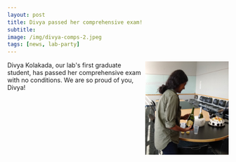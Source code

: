 ```yaml
---
layout: post  
title: Divya passed her comprehensive exam!  
subtitle:   
image: /img/divya-comps-2.jpeg  
tags: [news, lab-party]  
---
```


<img align="right" src="/img/divya-comps.jpeg" style="width:190px !important;height:213px !important;" />
Divya Kolakada, our lab's first graduate student, has passed her comprehensive exam with no conditions. We are so proud of you, Divya!
<br>
<br>

